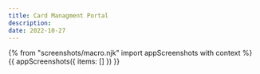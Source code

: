 ```yaml
---
title: Card Managment Portal
description:
date: 2022-10-27
---
```

{% from "screenshots/macro.njk" import appScreenshots with context %}
{{ appScreenshots({
  items: []
}) }}
